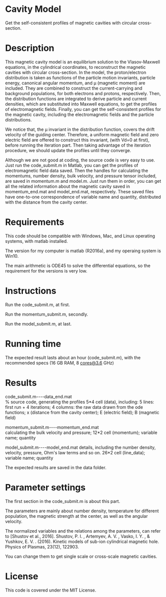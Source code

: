   # Cavity Model
  Get the self-consistent profiles of magnetic cavities with circular cross-section.
  # Description
  This magnetic cavity model is an equilibrium solution to the Vlasov-Maxwell equations, in the cylindrical coordinates, to reconstruct the magnetic cavities with circular cross-section. In the model, the proton/electron distribution is taken as functions of the particle motion invariants, particle energy, canonical angular momentum, and μ (magnetic moment) are included. They are combined to construct the current-carrying and background populations, for both electrons and protons, respectively. Then, the distribution functions are integrated to derive particle and current densities, which are substituted into Maxwell equations, to get the profiles of electromagnetic fields. Finally, you can get the self-consistent profiles for the magnetic cavity, including the electromagnetic fields and the particle distributions. 

  We notice that, the μ invariant in the distribution function, covers the drift velocity of the guiding center. Therefore, a uniform magnetic field and zero electric field are offered to construct this invariant, (with Vd=0 at first), before running the iteration part. Then taking advantage of the iteration procedure, we should update the profiles until they converge.

  Although we are not good at coding, the source code is very easy to use. Just run the code_submit.m in Matlab, you can get the profiles of electromagnetic field data saved. Then the handles for calculating the momentums, number density, bulk velocity, and pressure tensor included, are saved in momentum.m and model.m. Just run them in order, you can get all the related information about the magnetic cavity saved in momentum_end.mat and model_end.mat, respectively. These saved files have one-to-one correspondence of variable name and quantity, distributed with the distance from the cavity center.
  # Requirements
  This code should be compatible with Windows, Mac, and Linux operating systems, with matlab installed.

  The version for my computer is matlab (R2016a), and my operaing system is Win10. 

  The main arithmetic is ODE45 to solve the differential equations, so the requirement for the versions is very low. 
  # Instructions
  Run the code_submit.m, at first. 

  Run the momentum_submit.m, secondly.

  Run the model_submit.m, at last.
  # Running time
  The expected result lasts about an hour (code_submit.m), with the recommended specs (16 GB RAM, 8 cores@3.6 GHz)

  # Results
  code_submit.m----data_end.mat  
  % source code, generating the profiles
  5*4 cell (data), including: 
  5 lines: first run + 4 iterations;
  4 columns: the raw data drawn from the ode functions; x (distance from the cavity center); E (electric field); B (magnetic field)

  momentum_submit.m----momentum_end.mat  
  calculating the bulk velocity and pressure;
  12*2 cell (momentum);
  variable name; quantity

  model_submit.m----model_end.mat 
  details, including the number density, velocity, pressure, Ohm's law terms and so on. 
  26*2 cell (line_data);
  variable name; quantity

  The expected results are saved in the data folder. 
  # Parameter settings
  The first section in the code_submit.m is about this part. 

  The parameters are mainly about number density, temperature for different population, the magnetic strength at the center, as well as the angular velocity. 

  The normalized variables and the relations among the parameters, can refer to [Shustov et al., 2016].
  Shustov, P. I. , Artemyev, A. V. , Vasko, I. Y. , & Yushkov, E. V. . (2016). Kinetic models of sub-ion cylindrical magnetic hole. Physics of Plasmas, 23(12), 122903.

  You can change them to get single scale or cross-scale magnetic cavities.
  # License
  This code is covered under the MIT License.
